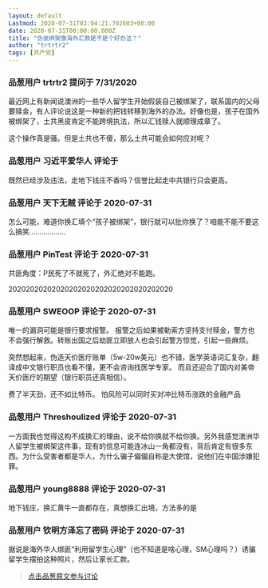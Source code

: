 ```yaml
---
layout: default
Lastmod: 2020-07-31T03:04:21.702603+00:00
date: 2020-07-31T00:00:00.000Z
title: "伪装绑架像海外汇款是不是个好办法？"
author: "trtrtr2"
tags: [共产党]
---
```



### 品葱用户 **trtrtr2** 提问于 7/31/2020
    
最近网上有新闻说澳洲的一些华人留学生开始假装自己被绑架了，联系国内的父母要赎金，有人评论说这是一种新的把钱转移到海外的办法。好像也是，孩子在国外被绑架了，土共黑皮肯定不能跨境执法，所以汇钱赎人就顺理成章了。  
  
这个操作真是骚。但是土共也不傻，那么土共可能会如何应对呢？
    
                

### 品葱用户 **习近平爱华人** 评论于 
        
既然已经涉及违法，走地下钱庄不香吗？信誉比起走中共银行只会更高。
        
                

### 品葱用户 **天下无贼** 评论于 2020-07-31
        
怎么可能，难道你换汇填个“孩子被绑架”，银行就可以批你换了？咱能不能不要这么搞笑………………
        
                

### 品葱用户 **PinTest** 评论于 2020-07-31
        
共匪角度：P民死了不就死了，外汇绝对不能跑。  
  
20202020202020202020202020202020202020
        
                

### 品葱用户 **SWEOOP** 评论于 2020-07-31
        
唯一的漏洞可能是银行要求报警。 报警之后如果被勒索方坚持支付赎金，警方也不会强行解救。转账出国之后劫匪立即放人也会引起警方惊觉，引起一些麻烦。    
  
突然想起来，伪造天价医疗账单（5w-20w美元）也不错，医学英语词汇复杂，翻译成中文银行职员也看不懂，更不会咨询找医学专家。 而且还迎合了国内对美帝天价医疗的期望（银行职员还真相信）。  
  
费了半天劲，还不如比特币。 怕风险可以同时买对冲比特币涨跌的金融产品
        
                

### 品葱用户 **Threshoulized** 评论于 2020-07-31
        
一方面我也觉得这构不成换汇的理由，说不给你换就不给你换。另外我感觉澳洲华人留学生被绑架这件事，现有的信息可能连冰山一角都没有，背后肯定有很多东西。为什么受害者都是华人，为什么骗子偏偏自称是大使馆，说他们在中国涉嫌犯罪。
        
                

### 品葱用户 **young8888** 评论于 2020-07-31
        
地下钱庄，换汇黄牛一直都存在，真想换汇出境，方法多的是
        
                

### 品葱用户 **钦明方泽忘了密码** 评论于 2020-07-31
        
据说是海外华人绑匪“利用留学生心理”（也不知道是啥心理，SM心理吗？）诱骗留学生摆拍这种照片，然后让家长汇款。
        
                





> [点击品葱原文参与讨论](https://pincong.rocks/question/29151)


